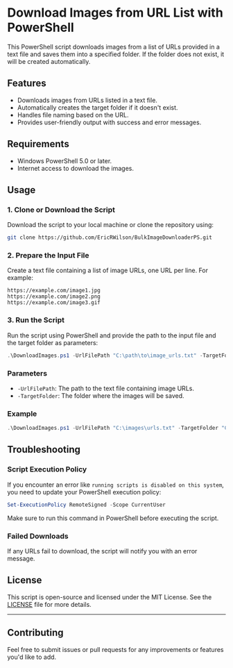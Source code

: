 # Download Images from URL List with PowerShell

This PowerShell script downloads images from a list of URLs provided in a text file and saves them into a specified folder. If the folder does not exist, it will be created automatically.

## Features

- Downloads images from URLs listed in a text file.
- Automatically creates the target folder if it doesn't exist.
- Handles file naming based on the URL.
- Provides user-friendly output with success and error messages.

## Requirements

- Windows PowerShell 5.0 or later.
- Internet access to download the images.

## Usage

### 1. Clone or Download the Script
Download the script to your local machine or clone the repository using:
```bash
git clone https://github.com/EricRWilson/BulkImageDownloaderPS.git
```

### 2. Prepare the Input File
Create a text file containing a list of image URLs, one URL per line. For example:
```
https://example.com/image1.jpg
https://example.com/image2.png
https://example.com/image3.gif
```

### 3. Run the Script
Run the script using PowerShell and provide the path to the input file and the target folder as parameters:
```powershell
.\DownloadImages.ps1 -UrlFilePath "C:\path\to\image_urls.txt" -TargetFolder "C:\path\to\images"
```

### Parameters
- `-UrlFilePath`: The path to the text file containing image URLs.
- `-TargetFolder`: The folder where the images will be saved.

### Example
```powershell
.\DownloadImages.ps1 -UrlFilePath "C:\images\urls.txt" -TargetFolder "C:\images\downloads"
```

## Troubleshooting

### Script Execution Policy
If you encounter an error like `running scripts is disabled on this system`, you need to update your PowerShell execution policy:
```powershell
Set-ExecutionPolicy RemoteSigned -Scope CurrentUser
```
Make sure to run this command in PowerShell before executing the script.

### Failed Downloads
If any URLs fail to download, the script will notify you with an error message.

## License

This script is open-source and licensed under the MIT License. See the [LICENSE](LICENSE) file for more details.

---

## Contributing

Feel free to submit issues or pull requests for any improvements or features you'd like to add.
